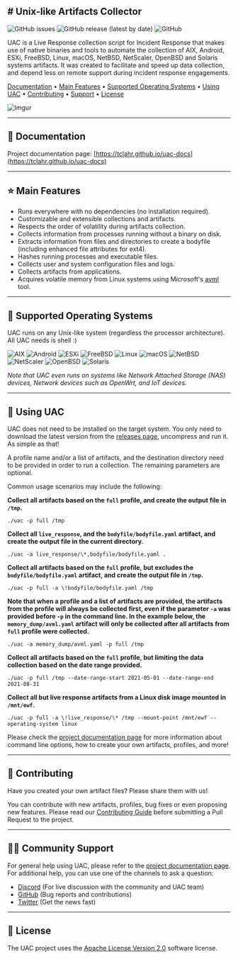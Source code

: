 ## # Unix-like Artifacts Collector

![GitHub issues](https://img.shields.io/github/issues/tclahr/uac)
![GitHub release (latest by date)](https://img.shields.io/github/v/release/tclahr/uac)
![GitHub](https://img.shields.io/github/license/tclahr/uac)

UAC is a Live Response collection script for Incident Response that makes use of native binaries and tools to automate the collection of AIX, Android, ESXi, FreeBSD, Linux, macOS, NetBSD, NetScaler, OpenBSD and Solaris systems artifacts. It was created to facilitate and speed up data collection, and depend less on remote support during incident response engagements.

[Documentation](https://github.com/tclahr/uac#-documentation) •
[Main Features](https://github.com/tclahr/uac#-main-features) •
[Supported Operating Systems](https://github.com/tclahr/uac#-supported-operating-systems) •
[Using UAC](https://github.com/tclahr/uac#-using-uac) •
[Contributing](https://github.com/tclahr/uac#-contributing) •
[Support](https://github.com/tclahr/uac#-community-support) •
[License](https://github.com/tclahr/uac#-license)

![Imgur](https://i.imgur.com/1aEnAyA.gif)

***

## 📘 Documentation

Project documentation page: [https://tclahr.github.io/uac-docs](https://tclahr.github.io/uac-docs)

***

## ⭐️ Main Features

- Runs everywhere with no dependencies (no installation required).
- Customizable and extensible collections and artifacts.
- Respects the order of volatility during artifacts collection.
- Collects information from processes running without a binary on disk.
- Extracts information from files and directories to create a bodyfile (including enhanced file attributes for ext4).
- Hashes running processes and executable files.
- Collects user and system configuration files and logs.
- Collects artifacts from applications.
- Acquires volatile memory from Linux systems using Microsoft's [avml](https://github.com/microsoft/avml) tool.

***

## 💾 Supported Operating Systems

UAC runs on any Unix-like system (regardless the processor architecture). All UAC needs is shell :)

![AIX](https://img.shields.io/static/v1?label=&message=AIX&color=brightgreen&style=for-the-badge)
![Android](https://img.shields.io/static/v1?label=&message=Android&color=green&style=for-the-badge)
![ESXi](https://img.shields.io/static/v1?label=&message=ESXi&color=blue&style=for-the-badge)
![FreeBSD](https://img.shields.io/static/v1?label=&message=FreeBSD&color=red&style=for-the-badge)
![Linux](https://img.shields.io/static/v1?label=&message=Linux&color=lightgray&style=for-the-badge)
![macOS](https://img.shields.io/static/v1?label=&message=macOS&color=blueviolet&style=for-the-badge)
![NetBSD](https://img.shields.io/static/v1?label=&message=NetBSD&color=orange&style=for-the-badge)
![NetScaler](https://img.shields.io/static/v1?label=&message=NetScaler&color=blue&style=for-the-badge)
![OpenBSD](https://img.shields.io/static/v1?label=&message=OpenBSD&color=yellow&style=for-the-badge)
![Solaris](https://img.shields.io/static/v1?label=&message=Solaris&color=lightblue&style=for-the-badge)

*Note that UAC even runs on systems like Network Attached Storage (NAS) devices, Network devices such as OpenWrt, and IoT devices.*

***

## 🚀 Using UAC

UAC does not need to be installed on the target system. You only need to download the latest version from the [releases page](https://github.com/tclahr/uac/releases), uncompress and run it. As simple as that!

A profile name and/or a list of artifacts, and the destination directory need to be provided in order to run a collection. The remaining parameters are optional.

Common usage scenarios may include the following:

**Collect all artifacts based on the ```full``` profile, and create the output file in ```/tmp```.**

```shell
./uac -p full /tmp
```

**Collect all ```live_response```, and the ```bodyfile/bodyfile.yaml``` artifact, and create the output file in the current directory.**

```shell
./uac -a live_response/\*,bodyfile/bodyfile.yaml .
```

**Collect all artifacts based on the ```full``` profile, but excludes the ```bodyfile/bodyfile.yaml``` artifact, and create the output file in ```/tmp```.**

```shell
./uac -p full -a \!bodyfile/bodyfile.yaml /tmp
```

**Note that when a profile and a list of artifacts are provided, the artifacts from the profile will always be collected first, even if the parameter ```-a``` was provided before ```-p``` in the command line. In the example below, the ```memory_dump/avml.yaml``` artifact will only be collected after all artifacts from ```full``` profile were collected.**

```shell
./uac -a memory_dump/avml.yaml -p full /tmp
```

**Collect all artifacts based on the ```full``` profile, but limiting the data collection based on the date range provided.**

```shell
./uac -p full /tmp --date-range-start 2021-05-01 --date-range-end 2021-08-31
```

**Collect all but live response artifacts from a Linux disk image mounted in ```/mnt/ewf```.**

```shell
./uac -p full -a \!live_response/\* /tmp --mount-point /mnt/ewf --operating-system linux
```

Please check the [project documentation page](https://tclahr.github.io/uac-docs) for more information about command line options, how to create your own artifacts, profiles, and more!

***

## 💙 Contributing

Have you created your own artifact files? Please share them with us!

You can contribute with new artifacts, profiles, bug fixes or even proposing new features. Please read our [Contributing Guide](CONTRIBUTING.md) before submitting a Pull Request to the project.

***

## 👨‍💻 Community Support

For general help using UAC, please refer to the [project documentation page](https://tclahr.github.io/uac-docs). For additional help, you can use one of the channels to ask a question:

- [Discord](https://discord.com/invite/digitalforensics) (For live discussion with the community and UAC team)
- [GitHub](https://github.com/tclahr/uac/issues) (Bug reports and contributions)
- [Twitter](https://twitter.com/tclahr) (Get the news fast)

***

## 📜 License

The UAC project uses the [Apache License Version 2.0](LICENSE) software license.